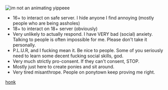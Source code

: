 ![im not an animating yippeee](https://github.com/user-attachments/assets/45ed8bf8-9bae-4811-91a5-9ceabb2eadad)

- 16+ to interact on safe server. I hide anyone I find annoying (mostly people who are being assholes)
- 18+ to interact on 18+ server (obviously)
- Very unlikely to actually respond. I have VERY bad (social) anxiety. Talking to people is often impossible for me. Please don't take it personally.
- P.L.U.R, and I fucking mean it. Be nice to people. Some of you seriously need to learn some decent fucking social skills, god. 
- Very much strictly pro-consent. If they can't consent, STOP.
- Mostly just here to create ponies and sit around.
- Very tired misanthrope. People on ponytown keep proving me right.

[honk](https://www.youtube.com/watch?v=boAxkYmO30c)
